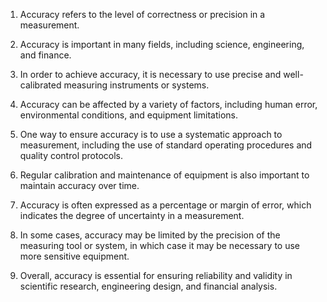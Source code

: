 1. Accuracy refers to the level of correctness or precision in a measurement.

2. Accuracy is important in many fields, including science, engineering, and finance.

3. In order to achieve accuracy, it is necessary to use precise and well-calibrated measuring instruments or systems.

4. Accuracy can be affected by a variety of factors, including human error, environmental conditions, and equipment limitations.

5. One way to ensure accuracy is to use a systematic approach to measurement, including the use of standard operating procedures and quality control protocols.

6. Regular calibration and maintenance of equipment is also important to maintain accuracy over time.

7. Accuracy is often expressed as a percentage or margin of error, which indicates the degree of uncertainty in a measurement.

8. In some cases, accuracy may be limited by the precision of the measuring tool or system, in which case it may be necessary to use more sensitive equipment.

9. Overall, accuracy is essential for ensuring reliability and validity in scientific research, engineering design, and financial analysis.